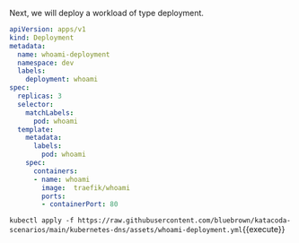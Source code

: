 Next, we will deploy a workload of type deployment.

```yml
apiVersion: apps/v1
kind: Deployment
metadata:
  name: whoami-deployment
  namespace: dev
  labels:
    deployment: whoami
spec:
  replicas: 3
  selector:
    matchLabels:
      pod: whoami
  template:
    metadata:
      labels:
        pod: whoami
    spec:
      containers:
      - name: whoami
        image:  traefik/whoami
        ports:
        - containerPort: 80
```

`kubectl apply -f https://raw.githubusercontent.com/bluebrown/katacoda-scenarios/main/kubernetes-dns/assets/whoami-deployment.yml`{{execute}}